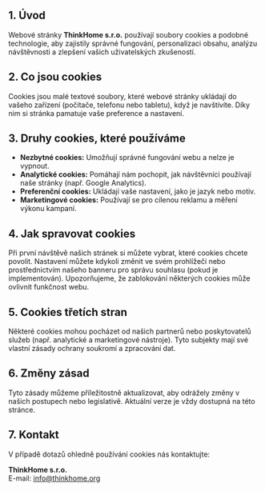 ## 1. Úvod

Webové stránky **ThinkHome s.r.o.** používají soubory cookies a podobné technologie, aby zajistily správné fungování, personalizaci obsahu, analýzu návštěvnosti a zlepšení vašich uživatelských zkušeností.

## 2. Co jsou cookies

Cookies jsou malé textové soubory, které webové stránky ukládají do vašeho zařízení (počítače, telefonu nebo tabletu), když je navštívíte. Díky nim si stránka pamatuje vaše preference a nastavení.

## 3. Druhy cookies, které používáme

- **Nezbytné cookies:** Umožňují správné fungování webu a nelze je vypnout.
- **Analytické cookies:** Pomáhají nám pochopit, jak návštěvníci používají naše stránky (např. Google Analytics).
- **Preferenční cookies:** Ukládají vaše nastavení, jako je jazyk nebo motiv.
- **Marketingové cookies:** Používají se pro cílenou reklamu a měření výkonu kampaní.

## 4. Jak spravovat cookies

Při první návštěvě našich stránek si můžete vybrat, které cookies chcete povolit. Nastavení můžete kdykoli změnit ve svém prohlížeči nebo prostřednictvím našeho banneru pro správu souhlasu (pokud je implementován). Upozorňujeme, že zablokování některých cookies může ovlivnit funkčnost webu.

## 5. Cookies třetích stran

Některé cookies mohou pocházet od našich partnerů nebo poskytovatelů služeb (např. analytické a marketingové nástroje). Tyto subjekty mají své vlastní zásady ochrany soukromí a zpracování dat.

## 6. Změny zásad

Tyto zásady můžeme příležitostně aktualizovat, aby odrážely změny v našich postupech nebo legislativě. Aktuální verze je vždy dostupná na této stránce.

## 7. Kontakt

V případě dotazů ohledně používání cookies nás kontaktujte:

**ThinkHome s.r.o.**  
E-mail: info@thinkhome.org